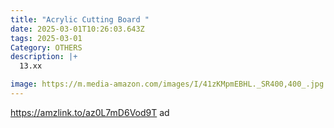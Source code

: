 ```yaml
---
title: "Acrylic Cutting Board "
date: 2025-03-01T10:26:03.643Z
tags: 2025-03-01
Category: OTHERS
description: |+
  13.xx

image: https://m.media-amazon.com/images/I/41zKMpmEBHL._SR400,400_.jpg
---
```

https://amzlink.to/az0L7mD6Vod9T  ad